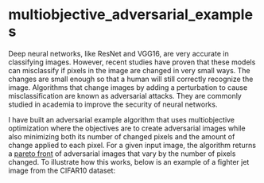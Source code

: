 # multiobjective_adversarial_examples
Deep neural networks, like ResNet and VGG16, are very accurate in classifying images. However, recent studies have proven that these models can misclassify if pixels in the image are changed in very small ways. The changes are small enough so that a human will still correctly recognize the image. Algorithms that change images by adding a perturbation to cause misclassification are known as adversarial attacks. They are commonly  studied in academia to improve the security of neural networks.

I have built an adversarial example algorithm that uses multiobjective optimization where the objectives are to create adversarial images while also minimizing both its number of changed pixels and the amount of change applied to each pixel. For a given input image, the algorithm returns a [pareto front](https://en.wikipedia.org/wiki/Pareto_front) of adversarial images that vary by the number of pixels changed. To illustrate how this works, below is an example of a fighter jet image from the CIFAR10 dataset:



